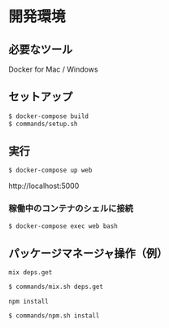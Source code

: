 # 開発環境

## 必要なツール

Docker for Mac / Windows

## セットアップ

```sh
$ docker-compose build
$ commands/setup.sh
```

## 実行

```sh
$ docker-compose up web
```

http://localhost:5000

### 稼働中のコンテナのシェルに接続

```sh
$ docker-compose exec web bash
```

## パッケージマネージャ操作（例）

`mix deps.get`

```sh
$ commands/mix.sh deps.get
```

`npm install`

```sh
$ commands/npm.sh install
```
